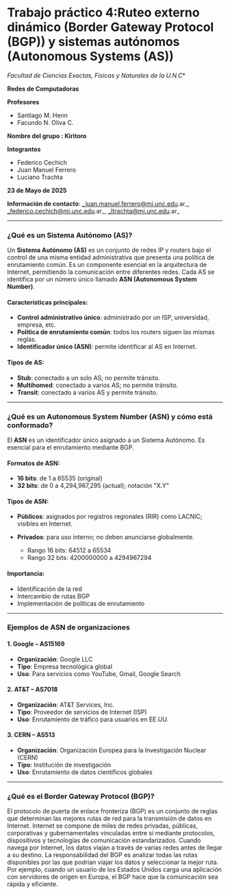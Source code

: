 # Trabajo práctico 4:Ruteo externo dinámico (Border Gateway Protocol (BGP)) y sistemas autónomos (Autonomous Systems (AS))

*Facultad de Ciencias Exactas, Fisicas y Naturales de la U.N.C**

**Redes de Computadoras**

**Profesores**
- Santiago M. Henn
- Facundo N. Oliva C.
  
**Nombre del grupo : Kiritoro** 

**Integrantes**
- Federico Cechich
- Juan Manuel Ferrero
- Luciano Trachta


**23 de Mayo de 2025**


**Información de contacto**:  _juan.manuel.ferrero@mi.unc.edu.ar_, _federico.cechich@mi.unc.edu.ar_, _ltrachta@mi.unc.edu.ar_ 

---

### ¿Qué es un Sistema Autónomo (AS)?

Un **Sistema Autónomo (AS)** es un conjunto de redes IP y routers bajo el control de una misma entidad administrativa que presenta una política de enrutamiento común. Es un componente esencial en la arquitectura de Internet, permitiendo la comunicación entre diferentes redes. Cada AS se identifica por un número único llamado **ASN (Autonomous System Number)**.

#### Características principales:

* **Control administrativo único**: administrado por un ISP, universidad, empresa, etc.
* **Política de enrutamiento común**: todos los routers siguen las mismas reglas.
* **Identificador único (ASN)**: permite identificar al AS en Internet.

#### Tipos de AS:

* **Stub**: conectado a un solo AS; no permite tránsito.
* **Multihomed**: conectado a varios AS; no permite tránsito.
* **Transit**: conectado a varios AS y permite tránsito.

---

### ¿Qué es un Autonomous System Number (ASN) y cómo está conformado?

El **ASN** es un identificador único asignado a un Sistema Autónomo. Es esencial para el enrutamiento mediante BGP.

#### Formatos de ASN:

* **16 bits**: de 1 a 65535 (original)
* **32 bits**: de 0 a 4,294,967,295 (actual); notación "X.Y"

#### Tipos de ASN:

* **Públicos**: asignados por registros regionales (RIR) como LACNIC; visibles en Internet.
* **Privados**: para uso interno; no deben anunciarse globalmente.

  * Rango 16 bits: 64512 a 65534
  * Rango 32 bits: 4200000000 a 4294967294

#### Importancia:

* Identificación de la red
* Intercambio de rutas BGP
* Implementación de políticas de enrutamiento

---

### Ejemplos de ASN de organizaciones

#### 1. **Google – AS15169**

* **Organización**: Google LLC
* **Tipo**: Empresa tecnológica global
* **Uso**: Para servicios como YouTube, Gmail, Google Search

#### 2. **AT\&T – AS7018**

* **Organización**: AT\&T Services, Inc.
* **Tipo**: Proveedor de servicios de Internet (ISP)
* **Uso**: Enrutamiento de tráfico para usuarios en EE.UU.

#### 3. **CERN – AS513**

* **Organización**: Organización Europea para la Investigación Nuclear (CERN)
* **Tipo**: Institución de investigación
* **Uso**: Enrutamiento de datos científicos globales

---

### ¿Qué es el Border Gateway Protocol (BGP)?

El protocolo de puerta de enlace fronteriza (BGP) es un conjunto de reglas que determinan las mejores rutas de red para la transmisión de datos en Internet. Internet se compone de miles de redes privadas, públicas, corporativas y gubernamentales vinculadas entre sí mediante protocolos, dispositivos y tecnologías de comunicación estandarizados. Cuando navega por Internet, los datos viajan a través de varias redes antes de llegar a su destino. La responsabilidad del BGP es analizar todas las rutas disponibles por las que podrían viajar los datos y seleccionar la mejor ruta. Por ejemplo, cuando un usuario de los Estados Unidos carga una aplicación con servidores de origen en Europa, el BGP hace que la comunicación sea rápida y eficiente.
